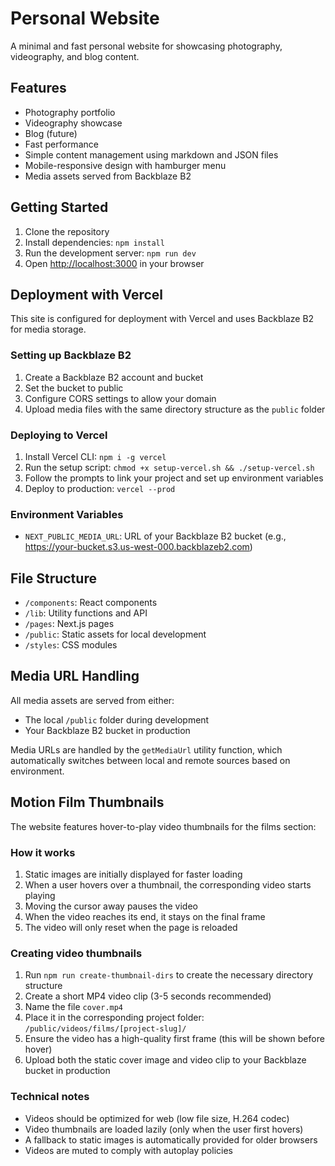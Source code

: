 # Personal Website

A minimal and fast personal website for showcasing photography, videography, and blog content.

## Features

- Photography portfolio
- Videography showcase
- Blog (future)
- Fast performance
- Simple content management using markdown and JSON files
- Mobile-responsive design with hamburger menu
- Media assets served from Backblaze B2

## Getting Started

1. Clone the repository
2. Install dependencies: `npm install`
3. Run the development server: `npm run dev`
4. Open [http://localhost:3000](http://localhost:3000) in your browser

## Deployment with Vercel

This site is configured for deployment with Vercel and uses Backblaze B2 for media storage.

### Setting up Backblaze B2

1. Create a Backblaze B2 account and bucket
2. Set the bucket to public
3. Configure CORS settings to allow your domain
4. Upload media files with the same directory structure as the `public` folder

### Deploying to Vercel

1. Install Vercel CLI: `npm i -g vercel`
2. Run the setup script: `chmod +x setup-vercel.sh && ./setup-vercel.sh`
3. Follow the prompts to link your project and set up environment variables
4. Deploy to production: `vercel --prod`

### Environment Variables

- `NEXT_PUBLIC_MEDIA_URL`: URL of your Backblaze B2 bucket (e.g., https://your-bucket.s3.us-west-000.backblazeb2.com)

## File Structure

- `/components`: React components
- `/lib`: Utility functions and API
- `/pages`: Next.js pages
- `/public`: Static assets for local development
- `/styles`: CSS modules

## Media URL Handling

All media assets are served from either:
- The local `/public` folder during development
- Your Backblaze B2 bucket in production

Media URLs are handled by the `getMediaUrl` utility function, which automatically switches between local and remote sources based on environment.

## Motion Film Thumbnails

The website features hover-to-play video thumbnails for the films section:

### How it works
1. Static images are initially displayed for faster loading
2. When a user hovers over a thumbnail, the corresponding video starts playing
3. Moving the cursor away pauses the video
4. When the video reaches its end, it stays on the final frame
5. The video will only reset when the page is reloaded

### Creating video thumbnails
1. Run `npm run create-thumbnail-dirs` to create the necessary directory structure
2. Create a short MP4 video clip (3-5 seconds recommended)
3. Name the file `cover.mp4`
4. Place it in the corresponding project folder: `/public/videos/films/[project-slug]/`
5. Ensure the video has a high-quality first frame (this will be shown before hover)
6. Upload both the static cover image and video clip to your Backblaze bucket in production

### Technical notes
- Videos should be optimized for web (low file size, H.264 codec)
- Video thumbnails are loaded lazily (only when the user first hovers)
- A fallback to static images is automatically provided for older browsers
- Videos are muted to comply with autoplay policies